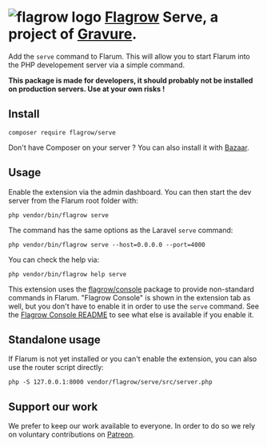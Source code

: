 # ![flagrow logo](https://avatars0.githubusercontent.com/u/16413865?v=3&s=20) [Flagrow](https://discuss.flarum.org/d/1832-flagrow-extension-developer-group) Serve, a project of [Gravure](https://gravure.io/).

Add the `serve` command to Flarum.
This will allow you to start Flarum into the PHP developement server via a simple command.

**This package is made for developers, it should probably not be installed on production servers.
Use at your own risks !**

## Install

    composer require flagrow/serve

Don't have Composer on your server ?
You can also install it with [Bazaar](https://github.com/flagrow/bazaar).

## Usage

Enable the extension via the admin dashboard.
You can then start the dev server from the Flarum root folder with:

    php vendor/bin/flagrow serve

The command has the same options as the Laravel `serve` command:

    php vendor/bin/flagrow serve --host=0.0.0.0 --port=4000

You can check the help via:

    php vendor/bin/flagrow help serve

This extension uses the [flagrow/console](https://github.com/flagrow/console) package to provide non-standard commands in Flarum.
"Flagrow Console" is shown in the extension tab as well, but you don't have to enable it in order to use the `serve` command.
See the [Flagrow Console README](https://github.com/flagrow/console) to see what else is available if you enable it.

## Standalone usage

If Flarum is not yet installed or you can't enable the extension, you can also use the router script directly:

    php -S 127.0.0.1:8000 vendor/flagrow/serve/src/server.php

## Support our work

We prefer to keep our work available to everyone.
In order to do so we rely on voluntary contributions on [Patreon](https://www.patreon.com/flagrow).
